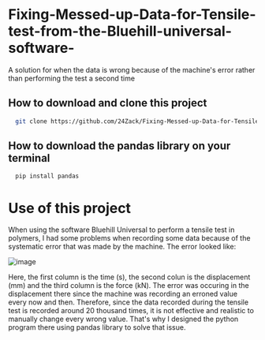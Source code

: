 # Fixing-Messed-up-Data-for-Tensile-test-from-the-Bluehill-universal-software-
A solution for when the data is wrong because of the machine's error rather than performing the test a second time


## How to download and clone this project
```bash
  git clone https://github.com/24Zack/Fixing-Messed-up-Data-for-Tensile-test-from-the-Bluehill-universal-software-

```

## How to download the pandas library on your terminal
```bash
  pip install pandas

```

# Use of this project   

When using the software Bluehill Universal to perform a tensile test in polymers, I had some problems when recording some data because of the systematic error that was made by the machine. 
The error looked like:

![image](https://github.com/user-attachments/assets/e4f29451-2ff4-413f-828f-7f17db55f6b3)

Here, the first column is the time (s), the second colun is the displacement (mm) and the third column is the force (kN).
The error was occuring in the displacement there since the machine was recording an erroned value every now and then.
Therefore, since the data recorded during the tensile test is recorded around 20 thousand times, it is not effective and realistic to manually change every wrong value. That's why I designed the python program there using pandas library to solve that issue.

